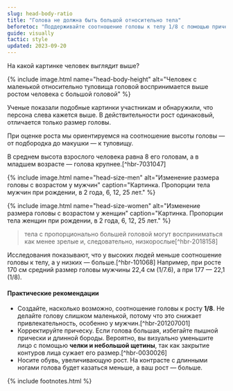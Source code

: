 ```yaml
---
slug: head-body-ratio
title: "Голова не должна быть большой относительно тела"
beforetoc: "Поддерживайте соотношение головы к телу 1/8 с помощью прически и обуви с подъемом."
guide: visually
tactic: style
updated: 2023-09-20
---
```

На какой картинке человек выглядит выше?

{% include image.html name="head-body-height" alt="Человек с маленькой относительно туловища головой воспринимается выше ростом человека с большой головой" %}

Ученые показали подобные картинки участникам и обнаружили, что персона слева кажется выше. В действительности рост одинаковый, отличается только размер головы.

При оценке роста мы ориентируемся на соотношение высоты головы — от подбородка до макушки — к туловищу.

В среднем высота взрослого человека равна 8 его головам, а в младшем возрасте — голова крупнее.[^hbr-7031047]

{% include image.html name="head-size-men" alt="Изменение размера головы с возрастом у мужчин" caption="Картинка. Пропорции тела мужчин при рождении, в 2 года, 6, 12, 25 лет." %}

{% include image.html name="head-size-women" alt="Изменение размера головы с возрастом у женщин" caption="Картинка. Пропорции тела женщин при рождении, в 2 года, 6, 12, 25 лет." %}

> тела с пропорционально большей головой могут восприниматься как менее зрелые и, следовательно, низкорослые[^hbr-2018158]

Исследования показывают, что у высоких людей меньше соотношение головы к телу, а у низких — больше.[^hbr-101068] Например, при росте 170 см средний размер головы мужчины 22,4 см (1/7.6), а при 177 — 22,1 (1/8).

#### Практические рекомендации
- Создайте, насколько возможно, соотношение головы к росту **1/8**. Не делайте голову слишком маленькой, потому что это снижает привлекательность, особенно у мужчин.[^hbr-201207001]
- Корректируйте прическу. Если голова большая, избегайте пышной прически и длинной бороды. Вероятно, вы визуально уменьшите лицо с помощью **челки и небольшой щетины**, так как закрытие контуров лица сужает его размер.[^hbr-0030026]
- Носите обувь, увеличивающую рост. На контрасте с длинными ногами голова будет казаться меньше, а ваш рост — больше.

{% include footnotes.html %}
